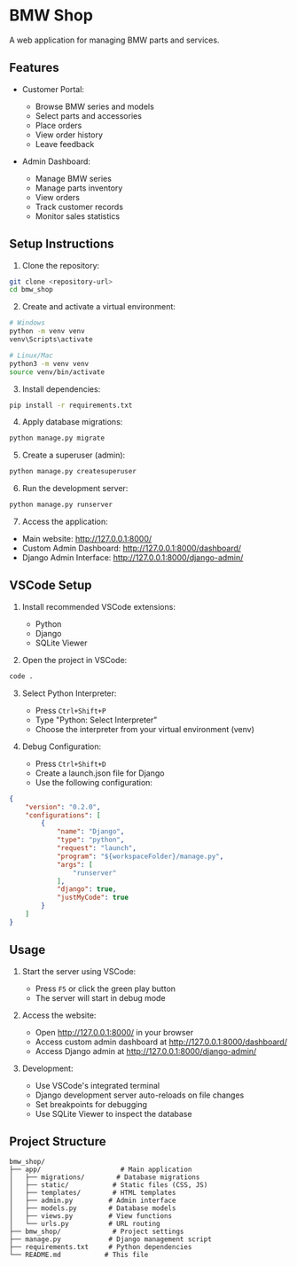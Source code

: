 # BMW Shop

A web application for managing BMW parts and services.

## Features

- Customer Portal:
  - Browse BMW series and models
  - Select parts and accessories
  - Place orders
  - View order history
  - Leave feedback

- Admin Dashboard:
  - Manage BMW series
  - Manage parts inventory
  - View orders
  - Track customer records
  - Monitor sales statistics

## Setup Instructions

1. Clone the repository:
```bash
git clone <repository-url>
cd bmw_shop
```

2. Create and activate a virtual environment:
```bash
# Windows
python -m venv venv
venv\Scripts\activate

# Linux/Mac
python3 -m venv venv
source venv/bin/activate
```

3. Install dependencies:
```bash
pip install -r requirements.txt
```

4. Apply database migrations:
```bash
python manage.py migrate
```

5. Create a superuser (admin):
```bash
python manage.py createsuperuser
```

6. Run the development server:
```bash
python manage.py runserver
```

7. Access the application:
- Main website: http://127.0.0.1:8000/
- Custom Admin Dashboard: http://127.0.0.1:8000/dashboard/
- Django Admin Interface: http://127.0.0.1:8000/django-admin/

## VSCode Setup

1. Install recommended VSCode extensions:
   - Python
   - Django
   - SQLite Viewer

2. Open the project in VSCode:
```bash
code .
```

3. Select Python Interpreter:
   - Press `Ctrl+Shift+P`
   - Type "Python: Select Interpreter"
   - Choose the interpreter from your virtual environment (venv)

4. Debug Configuration:
   - Press `Ctrl+Shift+D`
   - Create a launch.json file for Django
   - Use the following configuration:

```json
{
    "version": "0.2.0",
    "configurations": [
        {
            "name": "Django",
            "type": "python",
            "request": "launch",
            "program": "${workspaceFolder}/manage.py",
            "args": [
                "runserver"
            ],
            "django": true,
            "justMyCode": true
        }
    ]
}
```

## Usage

1. Start the server using VSCode:
   - Press `F5` or click the green play button
   - The server will start in debug mode

2. Access the website:
   - Open http://127.0.0.1:8000/ in your browser
   - Access custom admin dashboard at http://127.0.0.1:8000/dashboard/
   - Access Django admin at http://127.0.0.1:8000/django-admin/

3. Development:
   - Use VSCode's integrated terminal
   - Django development server auto-reloads on file changes
   - Set breakpoints for debugging
   - Use SQLite Viewer to inspect the database

## Project Structure

```
bmw_shop/
├── app/                    # Main application
│   ├── migrations/        # Database migrations
│   ├── static/           # Static files (CSS, JS)
│   ├── templates/        # HTML templates
│   ├── admin.py         # Admin interface
│   ├── models.py        # Database models
│   ├── views.py         # View functions
│   └── urls.py          # URL routing
├── bmw_shop/             # Project settings
├── manage.py            # Django management script
├── requirements.txt     # Python dependencies
└── README.md           # This file
``` 
